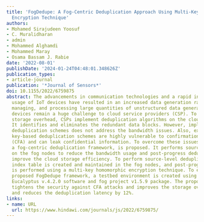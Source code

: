 ```yaml
---
title: 'FogDedupe: A Fog-Centric Deduplication Approach Using Multi-Key Homomorphic
  Encryption Technique'
authors:
- Mohamed Sirajudeen Yoosuf
- C. Muralidharan
- admin
- Mohammed Alghamdi
- Mohammed Maray
- Osama Bassam J. Rabie
date: '2022-08-01'
publishDate: '2024-01-24T04:48:01.348626Z'
publication_types:
- article-journal
publication: '*Journal of Sensors*'
doi: 10.1155/2022/6759875
abstract: The advancements in communication technologies and a rapid increase in the
  usage of IoT devices have resulted in an increased data generation rate. Storing,
  managing, and processing large quantities of unstructured data generated by IoT
  devices remain a huge challenge to cloud service providers (CSP). To reduce the
  storage overhead, CSPs implement deduplication algorithms on the cloud storage servers.
  It identifies and eliminates the redundant data blocks. However, implementing post-progress
  deduplication schemes does not address the bandwidth issues. Also, existing convergent
  key-based deduplication schemes are highly vulnerable to confirmation of file attacks
  (CFA) and can leak confidential information. To overcome these issues, FogDedupe,
  a fog-centric deduplication framework, is proposed. It performs source-level deduplication
  on the fog nodes to reduce the bandwidth usage and post-progress deduplication to
  improve the cloud storage efficiency. To perform source-level deduplication, a distributed
  index table is created and maintained in the fog nodes, and post-progress deduplication
  is performed using a multi-key homomorphic encryption technique. To evaluate the
  proposed FogDedupe framework, a testbed environment is created using the open-source
  Eucalyptus v.4.2.0 software and fog project v1.5.9 package. The proposed scheme
  tightens the security against CFA attacks and improves the storage overhead by 27%
  and reduces the deduplication latency by 12%.
links:
- name: URL
  url: https://www.hindawi.com/journals/js/2022/6759875/
---
```

